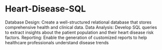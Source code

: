 # Heart-Disease-SQL
Database Design: Create a well-structured relational database that stores comprehensive health and clinical data. Data Analysis: Develop SQL queries to extract insights about the patient population and their heart disease risk factors. Reporting: Enable the generation of customized reports to help healthcare professionals understand disease trends
